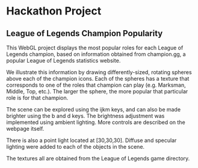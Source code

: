 # Hackathon Project
## League of Legends Champion Popularity

This WebGL project displays the most popular roles for each League of Legends champion, based on information
obtained from champion.gg, a popular League of Legends statistics website.

We illustrate this information by drawing differently-sized, rotating spheres above each of the champion icons. Each of the spheres
has a texture that corresponds to one of the roles that champion can play (e.g. Marksman, Middle, Top, etc.). The larger the 
sphere, the more popular that particular role is for that champion.

The scene can be explored using the ijkm keys, and can also be made brighter using the b and d keys. The brightness adjustment was implemented using ambient lighting. More controls are described on the webpage itself.

There is also a point light located at [30,30,30]. Diffuse and specular lighting were added to each of the objects in the scene.

The textures all are obtained from the League of Legends game directory.


